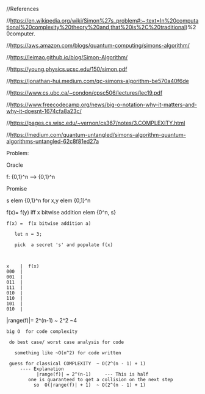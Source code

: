  //References
 
 //https://en.wikipedia.org/wiki/Simon%27s_problem#:~:text=In%20computational%20complexity%20theory%20and,that%20is%2C%20traditional)%20computer.

 //https://aws.amazon.com/blogs/quantum-computing/simons-algorithm/

 //https://leimao.github.io/blog/Simon-Algorithm/

 //https://young.physics.ucsc.edu/150/simon.pdf

 //https://jonathan-hui.medium.com/qc-simons-algorithm-be570a40f6de

 //https://www.cs.ubc.ca/~condon/cpsc506/lectures/lec19.pdf

 //https://www.freecodecamp.org/news/big-o-notation-why-it-matters-and-why-it-doesnt-1674cfa8a23c/

 //https://pages.cs.wisc.edu/~vernon/cs367/notes/3.COMPLEXITY.html

 //https://medium.com/quantum-untangled/simons-algorithm-quantum-algorithms-untangled-62c8f81ed27a
 
 Problem:
 
 Oracle 

 f: {0,1}^n --> {0,1}^n

 Promise 

 s elem {0,1}^n  for  x,y  elem {0,1}^n

 f(x)= f(y)  iff x bitwise addition elem {0^n, s}
     
    f(x) =  f(x bitwise addition a)
      
       let n = 3;

       pick  a secret 's' and populate f(x)

      

    x    |  f(x)
    000  |
    001  |
    011  |
    111  |
    010  |
    110  |
    101  |
    010  |
   
   |range(f)|= 2^(n-1) ~ 2^2 ~4

    big O  for code complexity

     do best case/ worst case analysis for code 

       something like ~O(n^2) for code written   

     guess for classical COMPLEXITY  ~ O(2^(n - 1) + 1)
         ---- Explanation
               |range(f)| = 2^(n-1)     --- This is half
            one is guaranteed to get a collision on the next step
              so  O(|range(f)| + 1)  ~ O(2^(n - 1) + 1) 
   